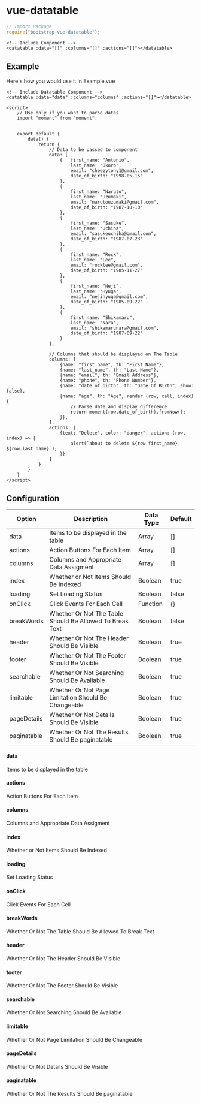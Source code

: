 # vue-datatable

```javascript
// Import Package
require("bootstrap-vue-datatable");
```


```vue
<!-- Include Component -->
<datatable :data="[]" :columns="[]" :actions="[]"></datatable>
```


## Example
Here's how you would use it in Example.vue


```vue
<!-- Include Datatable Component -->
<datatable :data="data" :columns="columns" :actions="[]"></datatable>

<script>
	// Use only if you want to parse dates
	import "moment" from "moment";


	export default {
		data() {
			return {
				// Data to be passed to component
				data: [
					{	first_name: "Antonio",
						last_name: "Okoro",
						email: "cheezytony1@gmail.com",
						date_of_birth: "1998-05-15"
					},
					{
						first_name: "Naruto",
						last_name: "Uzumaki",
						email: "narutouzumaki@gmail.com",
						date_of_birth: "1987-10-10"
					},
					{
						first_name: "Sasuke",
						last_name: "Uchiha",
						email: "sasukeuchiha@gmail.com",
						date_of_birth: "1987-07-23"
					},
					{
						first_name: "Rock",
						last_name: "Lee",
						email: "rocklee@gmail.com",
						date_of_birth: "1985-11-27"
					},
					{
						first_name: "Neji",
						last_name: "Hyuga",
						email: "nejihyuga@gmail.com",
						date_of_birth: "1985-09-22"
					},
					{
						first_name: "Shikamaru",
						last_name: "Nara",
						email: "shikamarunara@gmail.com",
						date_of_birth: "1987-09-22"
					}
				],

				// Columns that should be displayed on The Table
				columns: [
					{name: "first_name", th: "First Name"},
					{name: "last_name", th: "Last Name"},
					{name: "email", th: "Email Address"},
					{name: "phone", th: "Phone Number"},
					{name: "date_of_birth", th: "Date Of Birth", show: false},
					{name: "age", th: "Age", render (row, cell, index) {
						// Parse date and display difference
						return moment(row.date_of_birth).fromNow();
					}},
				],
				actions: [
					{text: "Delete", color: "danger", action: (row, index) => {
						alert(`about to delete ${row.first_name} ${row.last_name}`);
					}}
				]
			}
		}
	}
</script>
```


## Configuration
|	Option   	 |	Description													|   Data Type   |   Default  	|
|----------------|--------------------------------------------------------------|---------------|---------------|
| 	data	 	 | 	Items to be displayed in the table							|   Array       |   []			|
| 	actions	 	 | 	Action Buttons For Each Item								|   Array       |   []			|
| 	columns	 	 | 	Columns and Appropriate Data Assigment 						|   Array       |   []			|
| 	index	 	 | 	Whether or Not Items Should Be Indexed						|   Boolean     |   true		|
| 	loading	 	 | 	Set Loading Status 											|   Boolean     |   false		|
| 	onClick	 	 | 	Click Events For Each Cell									|   Function    |   {} 			|
| 	breakWords	 | 	Whether Or Not The Table Should Be Allowed To Break Text	|   Boolean     |   false		|
| 	header	 	 | 	Whether Or Not The Header Should Be Visible					|   Boolean     |   true		|
| 	footer	 	 | 	Whether Or Not The Footer Should Be Visible					|   Boolean     |   true		|
| 	searchable	 | 	Whether Or Not Searching Should Be Available				|   Boolean     |   true		|
| 	limitable	 | 	Whether Or Not Page Limitation Should Be Changeable			|   Boolean     |   true		|
| 	pageDetails	 | 	Whether Or Not Details Should Be Visible					|   Boolean     |   true		|
| 	paginatable	 | 	Whether Or Not The Results Should Be paginatable			|   Boolean     |   true		|



#### data
Items to be displayed in the table

#### actions
Action Buttons For Each Item

#### columns
Columns and Appropriate Data Assigment

#### index
Whether or Not Items Should Be Indexed

#### loading
Set Loading Status

#### onClick
Click Events For Each Cell

#### breakWords
Whether Or Not The Table Should Be Allowed To Break Text

#### header
Whether Or Not The Header Should Be Visible

#### footer
Whether Or Not The Footer Should Be Visible

#### searchable
Whether Or Not Searching Should Be Available

#### limitable
Whether Or Not Page Limitation Should Be Changeable

#### pageDetails
Whether Or Not Details Should Be Visible

#### paginatable
Whether Or Not The Results Should Be paginatable
